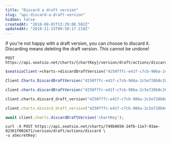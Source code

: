 ```yaml
---
title: "Discard a draft version"
slug: "api-discard-a-draft-version"
hidden: false
createdAt: "2018-08-01T13:29:08.502Z"
updatedAt: "2018-11-15T09:50:17.218Z"
---
```

If you&#39;re not happy with a draft version, you can choose to discard it. Discarding means deleting the draft version. This cannot be undone!
```text
POST https://api.seatsio.net/charts/{chartKey}/version/draft/actions/discard
```
```php
$seatsioClient->charts->discardDraftVersion("4250fffc-e41f-c7cb-986a-2c5e728b8c28");
```
```csharp
Client.Charts.DiscardDraftVersion("4250fffc-e41f-c7cb-986a-2c5e728b8c28");
```
```java
client.charts.discardDraftVersion("4250fffc-e41f-c7cb-986a-2c5e728b8c28");
```
```python
client.charts.discard_draft_version("4250fffc-e41f-c7cb-986a-2c5e728b8c28")
```
```ruby
client.charts.discard_draft_version("4250fffc-e41f-c7cb-986a-2c5e728b8c28")

```
```javascript
await client.charts.discardDraftVersion('chartKey');
```

```curl
curl -X POST https://api.seatsio.net/charts/749b9650-24fb-11e7-93ae-92361f002671/version/draft/actions/discard \
-u aSecretKey:
```
